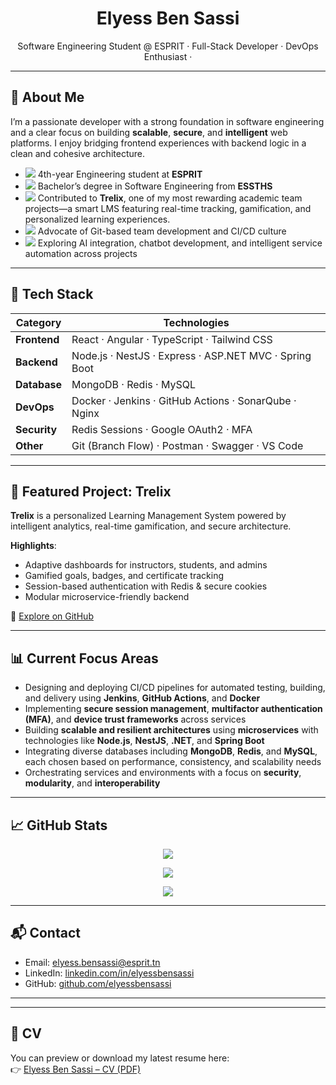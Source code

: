 <h1 align="center">Elyess Ben Sassi</h1>
<p align="center">
  Software Engineering Student @ ESPRIT · Full-Stack Developer · DevOps Enthusiast ·
</p>

---

## 🧭 About Me

I’m a passionate developer with a strong foundation in software engineering and a clear focus on building **scalable**, **secure**, and **intelligent** web platforms. I enjoy bridging frontend experiences with backend logic in a clean and cohesive architecture.

- <img src="https://img.shields.io/badge/ESPRIT-Engineering_Student-blue?style=flat-square&logo=graduation-cap&logoColor=white" /> 4th-year Engineering student at **ESPRIT**
- <img src="https://img.shields.io/badge/ESSTHS-Bachelor_in_Software_Engineering-lightgrey?style=flat-square&logo=book&logoColor=white" /> Bachelor’s degree in Software Engineering from **ESSTHS**
- <img src="https://img.shields.io/badge/Trelix-Team_Project-green?style=flat-square&logo=github&logoColor=white" /> Contributed to **Trelix**, one of my most rewarding academic team projects—a smart LMS featuring real-time tracking, gamification, and personalized learning experiences.
- <img src="https://img.shields.io/badge/Team_Git_CI%2FCD-Collaborator-blueviolet?style=flat-square&logo=git&logoColor=white" /> Advocate of Git-based team development and CI/CD culture
- <img src="https://img.shields.io/badge/AI_Integration-Chatbots_&_Smart_Services-yellow?style=flat-square&logo=openai&logoColor=white" /> Exploring AI integration, chatbot development, and intelligent service automation across projects

---

## 💼 Tech Stack

| Category     | Technologies |
|--------------|--------------|
| **Frontend** | React · Angular · TypeScript · Tailwind CSS |
| **Backend**  | Node.js · NestJS · Express · ASP.NET MVC · Spring Boot |
| **Database** | MongoDB · Redis · MySQL |
| **DevOps**   | Docker · Jenkins · GitHub Actions · SonarQube · Nginx |
| **Security** | Redis Sessions · Google OAuth2 · MFA |
| **Other**    | Git (Branch Flow) · Postman · Swagger · VS Code |

---

## 🚀 Featured Project: Trelix

**Trelix** is a personalized Learning Management System powered by intelligent analytics, real-time gamification, and secure architecture.

**Highlights**:
- Adaptive dashboards for instructors, students, and admins
- Gamified goals, badges, and certificate tracking
- Session-based authentication with Redis & secure cookies
- Modular microservice-friendly backend

🔗 [Explore on GitHub](https://github.com/EyaNehdi/E-Learning_IntegratedLMS)

---

## 📊 Current Focus Areas

- Designing and deploying CI/CD pipelines for automated testing, building, and delivery using **Jenkins**, **GitHub Actions**, and **Docker**
- Implementing **secure session management**, **multifactor authentication (MFA)**, and **device trust frameworks** across services
- Building **scalable and resilient architectures** using **microservices** with technologies like **Node.js**, **NestJS**, **.NET**, and **Spring Boot**
- Integrating diverse databases including **MongoDB**, **Redis**, and **MySQL**, each chosen based on performance, consistency, and scalability needs
- Orchestrating services and environments with a focus on **security**, **modularity**, and **interoperability**

---

## 📈 GitHub Stats

<p align="center">
  <img src="https://github-readme-stats.vercel.app/api?username=elyessbensassi&show_icons=true&theme=tokyonight&hide_title=true&count_private=true" />
</p>

<p align="center">
  <img src="https://github-readme-streak-stats.herokuapp.com/?user=elyessbensassi&theme=tokyonight&hide_border=true" />
</p>

<p align="center">
  <img src="https://github-readme-stats.vercel.app/api/top-langs/?username=elyessbensassi&layout=compact&theme=tokyonight" />
</p>

---

## 📬 Contact

- Email: [elyess.bensassi@esprit.tn](mailto:elyess.bensassi@esprit.tn)  
- LinkedIn: [linkedin.com/in/elyessbensassi](https://www.linkedin.com/in/elyessbensassi)  
- GitHub: [github.com/elyessbensassi](https://github.com/elyessbensassi)

---
---

## 📄 CV

You can preview or download my latest resume here:  
👉 [Elyess Ben Sassi – CV (PDF)](https://github.com/elyessbensassi/elyessbensassi/blob/main/Elyess_Ben_Sassi_CV.pdf)

